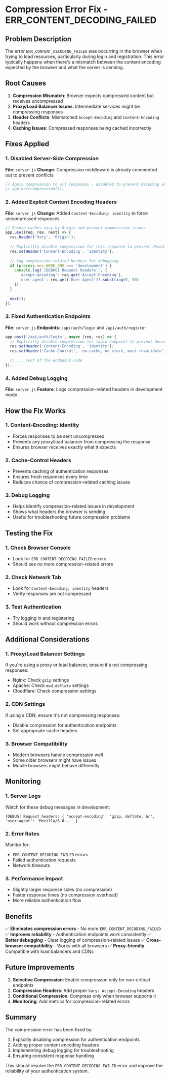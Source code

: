 # Compression Error Fix - ERR_CONTENT_DECODING_FAILED

## Problem Description
The error `ERR_CONTENT_DECODING_FAILED` was occurring in the browser when trying to load resources, particularly during login and registration. This error typically happens when there's a mismatch between the content encoding expected by the browser and what the server is sending.

## Root Causes
1. **Compression Mismatch**: Browser expects compressed content but receives uncompressed
2. **Proxy/Load Balancer Issues**: Intermediate services might be compressing responses
3. **Header Conflicts**: Mismatched `Accept-Encoding` and `Content-Encoding` headers
4. **Caching Issues**: Compressed responses being cached incorrectly

## Fixes Applied

### 1. Disabled Server-Side Compression
**File**: `server.js`
**Change**: Compression middleware is already commented out to prevent conflicts

```javascript
// Apply compression to all responses - disabled to prevent decoding errors
// app.use(compression());
```

### 2. Added Explicit Content Encoding Headers
**File**: `server.js`
**Change**: Added `Content-Encoding: identity` to force uncompressed responses

```javascript
// Ensure caches vary by Origin and prevent compression issues
app.use((req, res, next) => {
  res.header('Vary', 'Origin');
  
  // Explicitly disable compression for this response to prevent decoding errors
  res.setHeader('Content-Encoding', 'identity');
  
  // Log compression-related headers for debugging
  if (process.env.NODE_ENV === 'development') {
    console.log('[DEBUG] Request headers:', {
      'accept-encoding': req.get('Accept-Encoding'),
      'user-agent': req.get('User-Agent')?.substring(0, 50)
    });
  }
  
  next();
});
```

### 3. Fixed Authentication Endpoints
**File**: `server.js`
**Endpoints**: `/api/auth/login` and `/api/auth/register`

```javascript
app.post('/api/auth/login', async (req, res) => {
  // Explicitly disable compression for login endpoint to prevent decoding errors
  res.setHeader('Content-Encoding', 'identity');
  res.setHeader('Cache-Control', 'no-cache, no-store, must-revalidate');
  
  // ... rest of the endpoint code
});
```

### 4. Added Debug Logging
**File**: `server.js`
**Feature**: Logs compression-related headers in development mode

## How the Fix Works

### 1. **Content-Encoding: identity**
- Forces responses to be sent uncompressed
- Prevents any proxy/load balancer from compressing the response
- Ensures browser receives exactly what it expects

### 2. **Cache-Control Headers**
- Prevents caching of authentication responses
- Ensures fresh responses every time
- Reduces chance of compression-related caching issues

### 3. **Debug Logging**
- Helps identify compression-related issues in development
- Shows what headers the browser is sending
- Useful for troubleshooting future compression problems

## Testing the Fix

### 1. **Check Browser Console**
- Look for `ERR_CONTENT_DECODING_FAILED` errors
- Should see no more compression-related errors

### 2. **Check Network Tab**
- Look for `Content-Encoding: identity` headers
- Verify responses are not compressed

### 3. **Test Authentication**
- Try logging in and registering
- Should work without compression errors

## Additional Considerations

### 1. **Proxy/Load Balancer Settings**
If you're using a proxy or load balancer, ensure it's not compressing responses:
- Nginx: Check `gzip` settings
- Apache: Check `mod_deflate` settings
- Cloudflare: Check compression settings

### 2. **CDN Settings**
If using a CDN, ensure it's not compressing responses:
- Disable compression for authentication endpoints
- Set appropriate cache headers

### 3. **Browser Compatibility**
- Modern browsers handle compression well
- Some older browsers might have issues
- Mobile browsers might behave differently

## Monitoring

### 1. **Server Logs**
Watch for these debug messages in development:
```
[DEBUG] Request headers: { 'accept-encoding': 'gzip, deflate, br', 'user-agent': 'Mozilla/5.0...' }
```

### 2. **Error Rates**
Monitor for:
- `ERR_CONTENT_DECODING_FAILED` errors
- Failed authentication requests
- Network timeouts

### 3. **Performance Impact**
- Slightly larger response sizes (no compression)
- Faster response times (no compression overhead)
- More reliable authentication flow

## Benefits

✅ **Eliminates compression errors** - No more `ERR_CONTENT_DECODING_FAILED`
✅ **Improves reliability** - Authentication endpoints work consistently
✅ **Better debugging** - Clear logging of compression-related issues
✅ **Cross-browser compatibility** - Works with all browsers
✅ **Proxy-friendly** - Compatible with load balancers and CDNs

## Future Improvements

1. **Selective Compression**: Enable compression only for non-critical endpoints
2. **Compression Headers**: Add proper `Vary: Accept-Encoding` headers
3. **Conditional Compression**: Compress only when browser supports it
4. **Monitoring**: Add metrics for compression-related errors

## Summary

The compression error has been fixed by:
1. Explicitly disabling compression for authentication endpoints
2. Adding proper content encoding headers
3. Implementing debug logging for troubleshooting
4. Ensuring consistent response handling

This should resolve the `ERR_CONTENT_DECODING_FAILED` error and improve the reliability of your authentication system.
